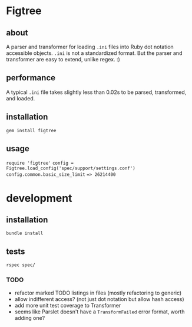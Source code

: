 # Figtree
## about
A parser and transformer for loading `.ini` files into Ruby dot notation accessible objects. `.ini` is not a standardized format. But the parser and transformer are easy to extend, unlike regex. :)

## performance
A typical `.ini` file takes slightly less than 0.02s to be parsed, transformed, and loaded.

## installation
`gem install figtree`

## usage
`require 'figtree'`
`config = Figtree.load_config('spec/support/settings.conf')`
`config.common.basic_size_limit`
`=> 26214400`

# development
## installation
`bundle install`

## tests
`rspec spec/`

### TODO
- refactor marked TODO listings in files (mostly refactoring to generic)
- allow indifferent access? (not just dot notation but allow hash access)
- add more unit test coverage to Transformer
- seems like Parslet doesn't have a `TransformFailed` error format, worth adding one?
